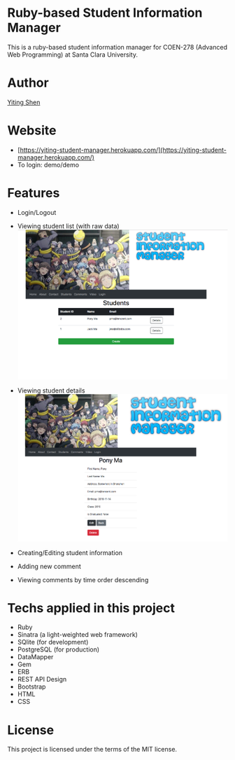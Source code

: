 Ruby-based Student Information Manager
================================
This is a ruby-based student information manager for COEN-278 (Advanced Web Programming) at Santa Clara University.

Author
========
[Yiting Shen](https://www.linkedin.com/in/shenyiting/) 

Website
========
* [https://yiting-student-manager.herokuapp.com/](https://yiting-student-manager.herokuapp.com/)
* To login: demo/demo

Features
=======

* Login/Logout

* Viewing student list (with raw data)
![](https://raw.githubusercontent.com/shenyiting2018/ruby-student-information-system/master/students-demo.png)
* Viewing student details
![](https://raw.githubusercontent.com/shenyiting2018/ruby-student-information-system/master/student-details-demo.png)
* Creating/Editing student information
* Adding new comment
* Viewing comments by time order descending

Techs applied in this project
=======

* Ruby
* Sinatra (a light-weighted web framework)
* SQlite (for development)
* PostgreSQL (for production)
* DataMapper
* Gem
* ERB
* REST API Design
* Bootstrap
* HTML
* CSS


License
=======

This project is licensed under the terms of the MIT license.
